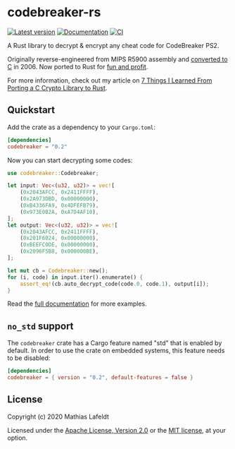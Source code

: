 # codebreaker-rs

[![Latest version](https://img.shields.io/crates/v/codebreaker.svg)](https://crates.io/crates/codebreaker)
[![Documentation](https://docs.rs/codebreaker/badge.svg)](https://docs.rs/codebreaker)
[![CI](https://github.com/mlafeldt/codebreaker-rs/workflows/Rust/badge.svg)](https://github.com/mlafeldt/codebreaker-rs/actions)

A Rust library to decrypt & encrypt any cheat code for CodeBreaker PS2.

Originally reverse-engineered from MIPS R5900 assembly and [converted to C](https://github.com/mlafeldt/cb2util/blob/v1.9/cb2_crypto.c) in 2006. Now ported to Rust for [fun and profit](https://github.com/mlafeldt/cb2util/pull/13).

For more information, check out my article on [7 Things I Learned From Porting a C Crypto Library to Rust](https://sharpend.io/7-things-I-learned-from-porting-a-c-crypto-library-to-rust/).

## Quickstart

Add the crate as a dependency to your `Cargo.toml`:

```toml
[dependencies]
codebreaker = "0.2"
```

Now you can start decrypting some codes:

```rust
use codebreaker::Codebreaker;

let input: Vec<(u32, u32)> = vec![
    (0x2043AFCC, 0x2411FFFF),
    (0x2A973DBD, 0x00000000),
    (0xB4336FA9, 0x4DFEFB79),
    (0x973E0B2A, 0xA7D4AF10),
];
let output: Vec<(u32, u32)> = vec![
    (0x2043AFCC, 0x2411FFFF),
    (0x201F6024, 0x00000000),
    (0xBEEFC0DE, 0x00000000),
    (0x2096F5B8, 0x000000BE),
];

let mut cb = Codebreaker::new();
for (i, code) in input.iter().enumerate() {
    assert_eq!(cb.auto_decrypt_code(code.0, code.1), output[i]);
}
```

Read the [full documentation](https://docs.rs/codebreaker) for more examples.

## `no_std` support

The `codebreaker` crate has a Cargo feature named "std" that is enabled by default. In order to use the crate on embedded systems, this feature needs to be disabled:

```toml
[dependencies]
codebreaker = { version = "0.2", default-features = false }
```

## License

Copyright (c) 2020 Mathias Lafeldt

Licensed under the [Apache License, Version 2.0](LICENSE-APACHE) or the [MIT license](LICENSE-MIT), at your option.

